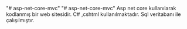 "# asp-net-core-mvc" 
"# asp-net-core-mvc" 
Asp net core kullanılarak kodlanmış bir web sitesidir. C# ,cshtml kullanılmaktadır. Sql veritabanı ile çalışılmıştır.
